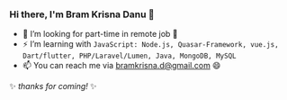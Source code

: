 ### Hi there, I'm Bram Krisna Danu 👋

<!-- 🏫 I'm studying at [Information Systems Faculty of Computer Science](http://fik.ubl.ac.id) [University of Bandar Lampung](https://ubl.ac.id) -->
- 🔭 I’m looking for part-time in remote job 🏢
- ⚡ I’m learning with `JavaScript: Node.js, Quasar-Framework, vue.js, Dart/flutter, PHP/Laravel/Lumen, Java, MongoDB, MySQL`
- 📫 You can reach me via bramkrisna.d@gmail.com 😄


✨ _thanks for coming!_ ✨

<!--
I'm **0neCigarettes/0neCigarettes** is a ✨ _special_ ✨ repository because its `README.md` (this file) appears on your GitHub profile.

Here are some ideas to get you started:

- 🔭 I’m currently working on ...
- 🤔 I’m looking for job with part-time
- 👯 I’m looking to collaborate on ...
- 💬 Ask me about ...
- 📫 How to reach me: ...
- 😄 Pronouns: ...
- ⚡ Fun fact: ...
- 📚 Suggest me one book! But i want to read based on my interests.😄
--!>
